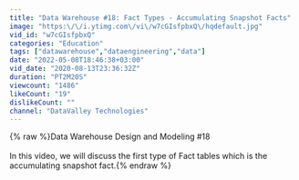 ```yaml
---
title: "Data Warehouse #18: Fact Types - Accumulating Snapshot Facts"
image: "https:\/\/i.ytimg.com\/vi\/w7cGIsfpbxQ\/hqdefault.jpg"
vid_id: "w7cGIsfpbxQ"
categories: "Education"
tags: ["datawarehouse","dataengineering","data"]
date: "2022-05-08T18:46:38+03:00"
vid_date: "2020-08-13T23:36:32Z"
duration: "PT2M20S"
viewcount: "1486"
likeCount: "19"
dislikeCount: ""
channel: "DataValley Technologies"
---
```

{% raw %}Data Warehouse Design and Modeling #18<br /><br />In this video, we will discuss the first type of Fact tables which is the accumulating snapshot fact.{% endraw %}
